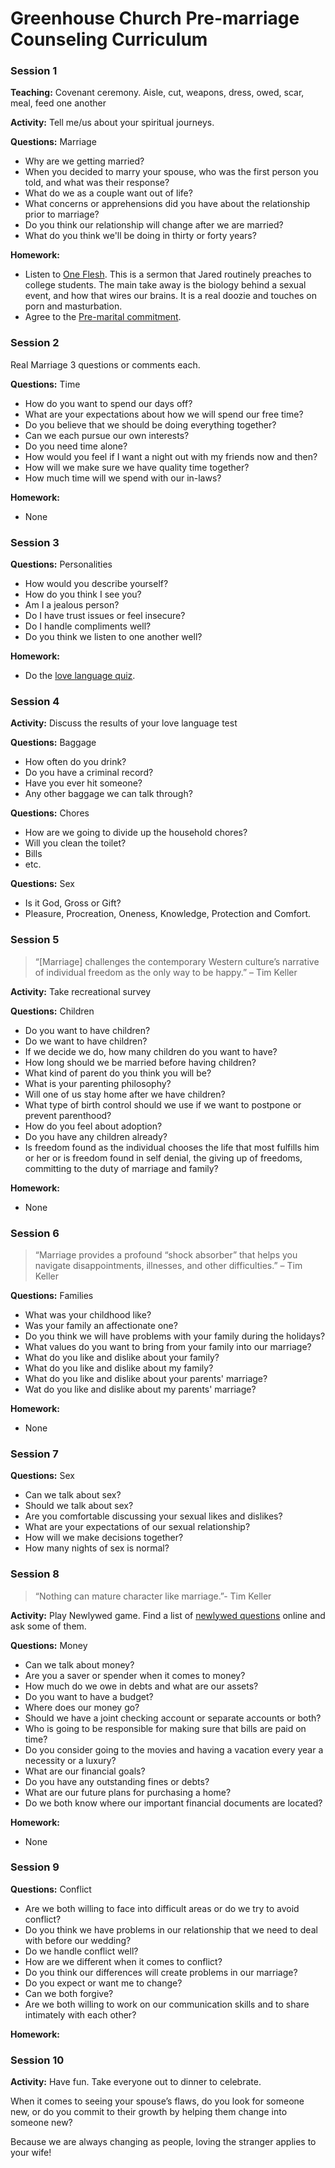 # Greenhouse Church Pre-marriage Counseling Curriculum

### Session 1

**Teaching:** Covenant ceremony. Aisle, cut, weapons, dress, owed, scar, meal, feed one another

**Activity:** Tell me/us about your spiritual journeys.

**Questions:** Marriage

* Why are we getting married?
* When you decided to marry your spouse, who was the first person you told, and what was their response? 
* What do we as a couple want out of life?
* What concerns or apprehensions did you have about the relationship prior to marriage?   
* Do you think our relationship will change after we are married?
* What do you think we'll be doing in thirty or forty years?

**Homework:**

* Listen to [One Flesh](https://soundcloud.com/nathancolgate/one-flesh-2019). This is a sermon that Jared routinely preaches to college students. The main take away is the biology behind a sexual event, and how that wires our brains. It is a real doozie and touches on porn and masturbation.
* Agree to the [Pre-marital commitment](commitment.md).

### Session 2

Real Marriage 3 questions or comments each.

**Questions:** Time

* How do you want to spend our days off?
* What are your expectations about how we will spend our free time?
* Do you believe that we should be doing everything together?
* Can we each pursue our own interests?
* Do you need time alone?
* How would you feel if I want a night out with my friends now and then?
* How will we make sure we have quality time together?
* How much time will we spend with our in-laws?

**Homework:**

* None

### Session 3

**Questions:** Personalities

* How would you describe yourself?
* How do you think I see you?
* Am I a jealous person?
* Do I have trust issues or feel insecure?
* Do I handle compliments well?
* Do you think we listen to one another well?

**Homework:**

* Do the [love language quiz](https://www.5lovelanguages.com/quizzes/).

### Session 4

**Activity:** Discuss the results of your love language test

**Questions:** Baggage

* How often do you drink?
* Do you have a criminal record?
* Have you ever hit someone?
* Any other baggage we can talk through?

**Questions:** Chores

* How are we going to divide up the household chores?
* Will you clean the toilet?
* Bills
* etc.

**Questions:** Sex

* Is it God, Gross or Gift?
* Pleasure, Procreation, Oneness, Knowledge, Protection and Comfort.

### Session 5

> “[Marriage] challenges the contemporary Western culture’s narrative of individual freedom as the only way to be happy.” – Tim Keller

**Activity:** Take recreational survey

**Questions:** Children

* Do you want to have children?
* Do we want to have children?
* If we decide we do, how many children do you want to have?
* How long should we be married before having children?
* What kind of parent do you think you will be?
* What is your parenting philosophy?
* Will one of us stay home after we have children?
* What type of birth control should we use if we want to postpone or prevent parenthood?
* How do you feel about adoption?
* Do you have any children already?
* Is freedom found as the individual chooses the life that most fulfills him or her or is freedom found in self denial, the giving up of freedoms, committing to the duty of marriage and family?

**Homework:**

* None

### Session 6

> “Marriage provides a profound “shock absorber” that helps you navigate disappointments, illnesses, and other difficulties.” – Tim Keller

**Questions:** Families

* What was your childhood like?
* Was your family an affectionate one?
* Do you think we will have problems with your family during the holidays?
* What values do you want to bring from your family into our marriage?
* What do you like and dislike about your family?
* What do you like and dislike about my family?
* What do you like and dislike about your parents' marriage?
* Wat do you like and dislike about my parents' marriage?

**Homework:**

* None

### Session 7

**Questions:** Sex

* Can we talk about sex?
* Should we talk about sex?
* Are you comfortable discussing your sexual likes and dislikes?
* What are your expectations of our sexual relationship?
* How will we make decisions together?
* How many nights of sex is normal?

### Session 8

> “Nothing can mature character like marriage.”- Tim Keller

**Activity:** Play Newlywed game. Find a list of [newlywed questions](https://icebreakerideas.com/newlywed-game-questions/) online and ask some of them.

**Questions:** Money

* Can we talk about money?
* Are you a saver or spender when it comes to money?
* How much do we owe in debts and what are our assets?
* Do you want to have a budget?
* Where does our money go?
* Should we have a joint checking account or separate accounts or both?
* Who is going to be responsible for making sure that bills are paid on time?
* Do you consider going to the movies and having a vacation every year a necessity or a luxury?
* What are our financial goals?
* Do you have any outstanding fines or debts?
* What are our future plans for purchasing a home?
* Do we both know where our important financial documents are located?

**Homework:**

* None

### Session 9

**Questions:** Conflict

* Are we both willing to face into difficult areas or do we try to avoid conflict?
* Do you think we have problems in our relationship that we need to deal with before our wedding?
* Do we handle conflict well?
* How are we different when it comes to conflict?
* Do you think our differences will create problems in our marriage?
* Do you expect or want me to change?
* Can we both forgive?
* Are we both willing to work on our communication skills and to share intimately with each other?

**Homework:**

### Session 10

**Activity:** Have fun. Take everyone out to dinner to celebrate.

When it comes to seeing your spouse’s flaws, do you look for someone new, or do you commit to their growth by helping them change into someone new?

Because we are always changing as people, loving the stranger applies to your wife!